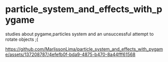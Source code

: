 # particle_system_and_effects_with_pygame

studies about pygame,particles system and an unsuccessful attempt to rotate objects ;(



https://github.com/MarlissonLima/particle_system_and_effects_with_pygame/assets/137208787/4efefb0f-bda9-4875-b470-8a44fff61568

